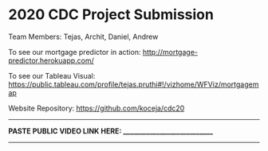 # 2020 CDC Project Submission

Team Members: Tejas, Archit, Daniel, Andrew

To see our mortgage predictor in action: http://mortgage-predictor.herokuapp.com/

To see our Tableau Visual: https://public.tableau.com/profile/tejas.pruthi#!/vizhome/WFViz/mortgagemap

Website Repository: https://github.com/koceja/cdc20

---

**PASTE PUBLIC VIDEO LINK HERE: ___________________________**

---

 
